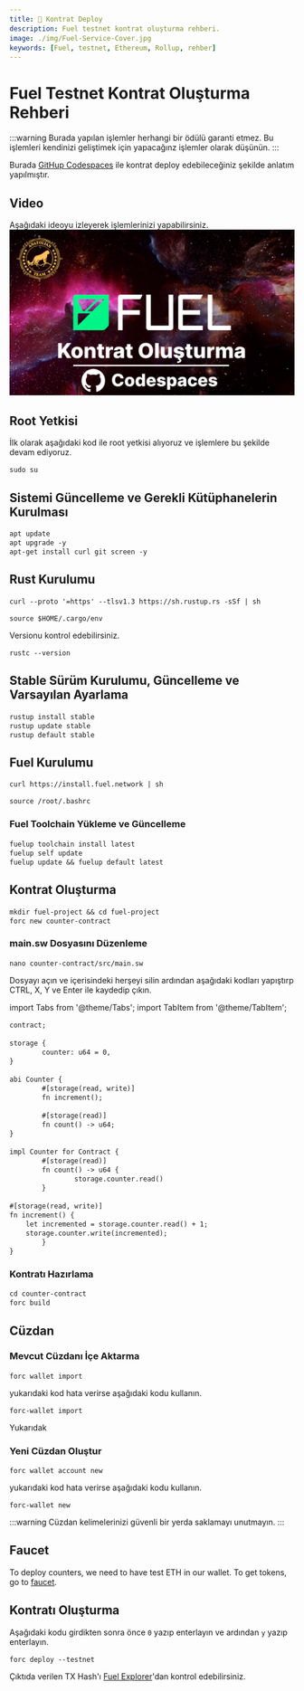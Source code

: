 ```yaml
---
title: 📝 Kontrat Deploy
description: Fuel testnet kontrat oluşturma rehberi.
image: ./img/Fuel-Service-Cover.jpg
keywords: [Fuel, testnet, Ethereum, Rollup, rehber]
---
```


# Fuel Testnet Kontrat Oluşturma Rehberi

:::warning
Burada yapılan işlemler herhangi bir ödülü garanti etmez. Bu işlemleri kendinizi geliştimek için yapacağınz işlemler olarak düşünün.
:::

Burada [GitHup Codespaces](https://github.com/codespaces) ile kontrat deploy edebileceğiniz şekilde anlatım yapılmıştır. 

## Video
Aşağıdaki ideoyu izleyerek işlemlerinizi yapabilirsiniz.
[![Watch the video](./img/FuelVideoGuide.jpg)](https://youtu.be/Q_bCt0ervw4)

## Root Yetkisi

İlk olarak aşağıdaki kod ile root yetkisi alıyoruz ve işlemlere bu şekilde devam ediyoruz.
```shell
sudo su
```

## Sistemi Güncelleme ve Gerekli Kütüphanelerin Kurulması
```shell
apt update
apt upgrade -y
apt-get install curl git screen -y
```

## Rust Kurulumu
```shell
curl --proto '=https' --tlsv1.3 https://sh.rustup.rs -sSf | sh
```
```shell
source $HOME/.cargo/env
```
Versionu kontrol edebilirsiniz.
```shell
rustc --version
```

## Stable Sürüm Kurulumu, Güncelleme ve Varsayılan Ayarlama 
```shell
rustup install stable
rustup update stable
rustup default stable
```

## Fuel Kurulumu
```shell
curl https://install.fuel.network | sh
```

```shell
source /root/.bashrc
```

### Fuel Toolchain Yükleme ve Güncelleme
```shell
fuelup toolchain install latest
fuelup self update
fuelup update && fuelup default latest
```

## Kontrat Oluşturma

```shell
mkdir fuel-project && cd fuel-project
forc new counter-contract
```
### main.sw Dosyasını Düzenleme 
```shell
nano counter-contract/src/main.sw
```
Dosyayı açın ve içerisindeki herşeyi silin ardından aşağıdaki kodları yapıştırp CTRL, X, Y ve Enter ile kaydedip çıkın.

import Tabs from '@theme/Tabs';
import TabItem from '@theme/TabItem';

<Tabs>
<TabItem value="main.sw dosyası için kodlar">

```
contract;

storage {
		counter: u64 = 0,
}

abi Counter {
		#[storage(read, write)]
		fn increment();

		#[storage(read)]
		fn count() -> u64;
}

impl Counter for Contract {
		#[storage(read)]
		fn count() -> u64 {
				storage.counter.read()
		}

#[storage(read, write)]
fn increment() {
    let incremented = storage.counter.read() + 1;
    storage.counter.write(incremented);
		}
}
```

</TabItem>
</Tabs>

### Kontratı Hazırlama
```shell
cd counter-contract
forc build
```

## Cüzdan

### Mevcut Cüzdanı İçe Aktarma
```shell
forc wallet import 
```
yukarıdaki kod hata verirse aşağıdaki kodu kullanın.
```shell
forc-wallet import 
```
Yukarıdak

### Yeni Cüzdan Oluştur
```shell
forc wallet account new
```
yukarıdaki kod hata verirse aşağıdaki kodu kullanın.
```shell
forc-wallet new
```
:::warning
Cüzdan kelimelerinizi güvenli bir yerda saklamayı unutmayın.
:::

## Faucet

To deploy counters, we need to have test ETH in our wallet. To get tokens, go to [faucet](https://faucet-testnet.fuel.network/).

## Kontratı Oluşturma
Aşağıdaki kodu girdikten sonra önce `0` yazıp enterlayın ve ardından `y` yazıp enterlayın.
```shell
forc deploy --testnet 
```

Çıktıda verilen TX Hash'ı [Fuel Explorer](https://app.fuel.network/)'dan kontrol edebilirsiniz.